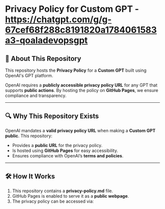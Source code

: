 # Privacy Policy for Custom GPT - https://chatgpt.com/g/g-67cef68f288c8191820a1784061583a3-qoaladevopsgpt

## 📌 About This Repository
This repository hosts the **Privacy Policy** for a **Custom GPT** built using OpenAI's GPT platform. 

OpenAI requires a **publicly accessible privacy policy URL** for any GPT that supports **public actions**. By hosting the policy on **GitHub Pages**, we ensure compliance and transparency.

---

## 🔍 Why This Repository Exists
OpenAI mandates a **valid privacy policy URL** when making a **Custom GPT public**. This repository:
- Provides a **public URL** for the privacy policy.
- Is hosted using **GitHub Pages** for easy accessibility.
- Ensures compliance with OpenAI’s **terms and policies**.

---

## 🛠️ How It Works
1. This repository contains a **privacy-policy.md** file.
2. GitHub Pages is enabled to serve it as a **public webpage**.
3. The privacy policy can be accessed via:
